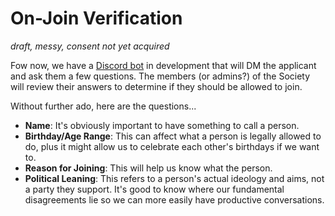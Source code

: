 # On-Join Verification
*draft, messy, consent not yet acquired*

Fow now, we have a
[Discord bot](https://Society-of-the-Cyan-Rose/cyan-rose-discord-bot)
in development that will DM the applicant and ask them a few questions.
The members (or admins?) of the Society will review their
answers to determine if they should be allowed to join.

Without further ado, here are the questions...

 - **Name**: It's obviously important to have something to call a person.
 - **Birthday/Age Range**: This can affect what a person is legally allowed to
   do, plus it might allow us to celebrate each other's birthdays if we want to.
 - **Reason for Joining**: This will help us know what the person.
 - **Political Leaning**: This refers to a person's actual ideology and aims,
   not a party they support. It's good to know where our fundamental
   disagreements lie so we can more easily have productive conversations.
